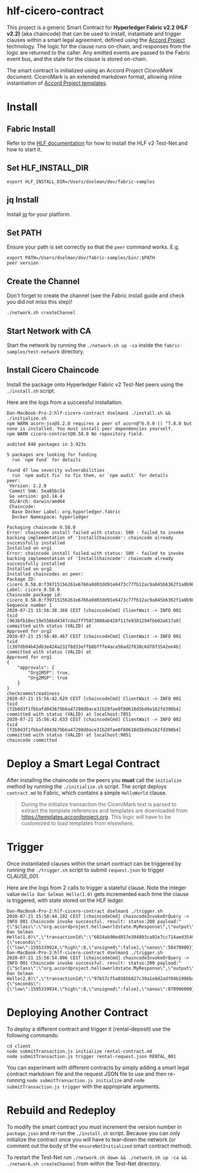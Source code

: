 # hlf-cicero-contract

This project is a generic Smart Contract for **Hyperledger Fabric v2.2 (HLF v2.2)** (aka chaincode) that can be used to install, instantiate and trigger clauses within a smart legal agreement, defined using the [Accord Project](https://accordproject.org) technology. The logic for the clause runs on-chain, and responses from the logic are returned to the caller. Any emitted events are passed to the Fabric event bus, and the state for the clause is stored on-chain.

The smart contract is initialized using an Accord Project *CiceroMark* document. CiceroMark is an extended markdown format, allowing inline instantiation of [Accord Project templates](https://docs.accordproject.org/docs/accordproject.html).

# Install

## Fabric Install
Refer to the [HLF documentation](https://hyperledger-fabric.readthedocs.io/en/release-2.2/install.html) for how to install the HLF v2 Test-Net and how to start it.

## Set HLF_INSTALL_DIR

```
export HLF_INSTALL_DIR=/Users/dselman/dev/fabric-samples
```

## jq Install
Install [jq](https://stedolan.github.io/jq/) for your platform.

## Set PATH

Ensure your path is set correctly so that the `peer` command works. E.g.

```
export PATH=/Users/dselman/dev/fabric-samples/bin/:$PATH
peer version
```

## Create the Channel

Don't forget to create the channel (see the Fabric install guide and check you did not miss this step)!

```
./network.sh createChannel
```

## Start Network **with CA**

Start the network by running the `./network.sh up -ca` inside the `fabric-samples/test-network` directory.

## Install Cicero Chaincode

Install the package onto Hyperledger Fabric v2 Test-Net peers using the `./install.sh` script.

Here are the logs from a successful installation.

```
Dan-MacBook-Pro-2:hlf-cicero-contract dselman$ ./install.sh && ./initialize.sh 
npm WARN acorn-jsx@5.2.0 requires a peer of acorn@^6.0.0 || ^7.0.0 but none is installed. You must install peer dependencies yourself.
npm WARN cicero-contract@0.58.0 No repository field.

audited 840 packages in 3.923s

5 packages are looking for funding
  run `npm fund` for details

found 47 low severity vulnerabilities
  run `npm audit fix` to fix them, or `npm audit` for details
peer:
 Version: 2.2.0
 Commit SHA: 5ea85bc54
 Go version: go1.14.4
 OS/Arch: darwin/amd64
 Chaincode:
  Base Docker Label: org.hyperledger.fabric
  Docker Namespace: hyperledger

Packaging chaincode 0.58.0
Error: chaincode install failed with status: 500 - failed to invoke backing implementation of 'InstallChaincode': chaincode already successfully installed
Installed on org1
Error: chaincode install failed with status: 500 - failed to invoke backing implementation of 'InstallChaincode': chaincode already successfully installed
Installed on org2
Installed chaincodes on peer:
Package ID: cicero_0.58.0:f39715156261e6766a9d03dd91e6473c77fb12ac9a045b6362f1a0b98ebd2c36, Label: cicero_0.58.0
Chaincode package id:  cicero_0.58.0:f39715156261e6766a9d03dd91e6473c77fb12ac9a045b6362f1a0b98ebd2c36
Sequence number 1
2020-07-21 15:56:38.368 CEST [chaincodeCmd] ClientWait -> INFO 001 txid [963bfb10ec19e556bd4347cda2ff75873808ab428f117e9381294fbb02a617a0] committed with status (VALID) at 
Approved for org2
2020-07-21 15:56:40.467 CEST [chaincodeCmd] ClientWait -> INFO 001 txid [c307db94b43db3e424a232f8d33effb8bfffe4aca58ad2f838c6d78f3542ee4b] committed with status (VALID) at 
Approved for org1
{
	"approvals": {
		"Org1MSP": true,
		"Org2MSP": true
	}
}
checkcommitreadiness
2020-07-21 15:56:42.629 CEST [chaincodeCmd] ClientWait -> INFO 001 txid [f2b0d3f1fbbafd043679b6a47298d0ace31b28fae0f80610d5bd9a162fd390b4] committed with status (VALID) at localhost:7051
2020-07-21 15:56:42.633 CEST [chaincodeCmd] ClientWait -> INFO 002 txid [f2b0d3f1fbbafd043679b6a47298d0ace31b28fae0f80610d5bd9a162fd390b4] committed with status (VALID) at localhost:9051
chaincode committed
```

# Deploy a Smart Legal Contract

After installing the chaincode on the peers you **must** call the `initialize` method by running the `./initialize.sh` script.
The script deploys `contract.md` to Fabric, which contains a simple `HelloWorld` clause.

> During the initialize transaction the CiceroMark text is parsed to extract the template references and templates are downloaded from https://templates.accordproject.org. This logic will have to be customized to load templates from elsewhere.

# Trigger

Once instantiated clauses within the smart contract can be triggered by running the `./trigger.sh` script to submit `request.json` to trigger CLAUSE_001.

Here are the logs from 2 calls to trigger a stateful clause. Note the integer value `Hello Dan Selman Hello(1.0)` gets incremented each time the clause is triggered, with state stored on the HLF ledger.

```
Dan-MacBook-Pro-2:hlf-cicero-contract dselman$ ./trigger.sh 
2020-07-21 15:58:44.102 CEST [chaincodeCmd] chaincodeInvokeOrQuery -> INFO 001 Chaincode invoke successful. result: status:200 payload:"{\"$class\":\"org.accordproject.helloworldstate.MyResponse\",\"output\":\"Hello Dan Selman Hello(1.0)\",\"transactionId\":\"6024ab90ed857e394893ca02e7cc714aed35495cf33e1446244d5da4510602e9\",\"timestamp\":{\"seconds\":{\"low\":1595339924,\"high\":0,\"unsigned\":false},\"nanos\":58479000}}" 
Dan-MacBook-Pro-2:hlf-cicero-contract dselman$ ./trigger.sh 
2020-07-21 15:58:54.896 CEST [chaincodeCmd] chaincodeInvokeOrQuery -> INFO 001 Chaincode invoke successful. result: status:200 payload:"{\"$class\":\"org.accordproject.helloworldstate.MyResponse\",\"output\":\"Hello Dan Selman Hello(2.0)\",\"transactionId\":\"97b57cf5a0385b827c39a1e8d2adf04b1906b4b1f9b6c307783b37a3510def5a\",\"timestamp\":{\"seconds\":{\"low\":1595339934,\"high\":0,\"unsigned\":false},\"nanos\":870996000}}" 
```

# Deploying Another Contract

To deploy a different contract and trigger it (rental-deposit) use the following commands:

```
cd client
node submitTransaction.js initialize rental-contract.md
node submitTransaction.js trigger rental-request.json RENTAL_001
```

You can experiment with different contracts by simply adding a smart legal contract markdown file and the request JSON file to use and then re-running `node submitTransaction.js initialize` and `node submitTransaction.js trigger` with the appropriate arguments.

# Rebuild and Redeploy

To modify the smart contract you must increment the version number in `package.json` and re-run the `./install.sh` script. Because you can only initialize the contract once you will have to tear-down the network (or comment out the body of the `ensureNotInitialized` smart contract method).

To restart the Test-Net run `./network.sh down && ./network.sh up -ca && ./network.sh createChannel` from within the Test-Net directory.
